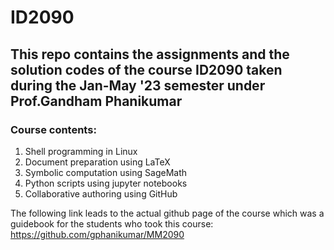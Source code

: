 # ID2090

## This repo contains the assignments and the solution codes of the course ID2090 taken during the Jan-May '23 semester under Prof.Gandham Phanikumar

### Course contents:

1. Shell programming in Linux
2. Document preparation using LaTeX
3. Symbolic computation using SageMath
4. Python scripts using jupyter notebooks
5. Collaborative authoring using GitHub

The following link leads to the actual github page of the course which was a guidebook for the students who took this course:
https://github.com/gphanikumar/MM2090
